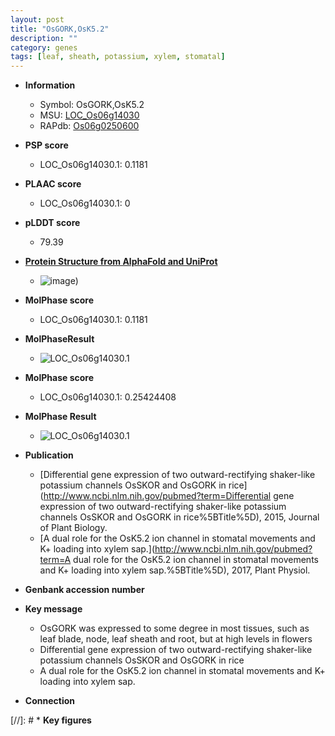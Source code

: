 ```yaml
---
layout: post
title: "OsGORK,OsK5.2"
description: ""
category: genes
tags: [leaf, sheath, potassium, xylem, stomatal]
---
```


* **Information**  
    + Symbol: OsGORK,OsK5.2  
    + MSU: [LOC_Os06g14030](http://rice.plantbiology.msu.edu/cgi-bin/ORF_infopage.cgi?orf=LOC_Os06g14030)  
    + RAPdb: [Os06g0250600](http://rapdb.dna.affrc.go.jp/viewer/gbrowse_details/irgsp1?name=Os06g0250600)  

* **PSP score**  
    + LOC_Os06g14030.1: 0.1181 

* **PLAAC score**  
    + LOC_Os06g14030.1: 0 

* **pLDDT score**
    + 79.39

* **[Protein Structure from AlphaFold and UniProt](https://www.uniprot.org/uniprotkb/Q653P0/entry#structure)**
    + ![image](https://ricepsp.github.io/images/Q6/AF-Q653P0-F1.png))

* **MolPhase score**
    + LOC_Os06g14030.1: 0.1181

* **MolPhaseResult**
    + ![LOC_Os06g14030.1](https://ricepsp.github.io/pictures/LOC_Os06g/LOC_Os06g14030.1.png)

* **MolPhase score**
    + LOC_Os06g14030.1: 0.25424408

* **MolPhase Result**
    + ![LOC_Os06g14030.1](https://304243504.github.io/Pictures/LOC_Os06g/LOC_Os06g14030.1.png)

* **Publication**  
    + [Differential gene expression of two outward-rectifying shaker-like potassium channels OsSKOR and OsGORK in rice](http://www.ncbi.nlm.nih.gov/pubmed?term=Differential gene expression of two outward-rectifying shaker-like potassium channels OsSKOR and OsGORK in rice%5BTitle%5D), 2015, Journal of Plant Biology.
    + [A dual role for the OsK5.2 ion channel in stomatal movements and K+ loading into xylem sap.](http://www.ncbi.nlm.nih.gov/pubmed?term=A dual role for the OsK5.2 ion channel in stomatal movements and K+ loading into xylem sap.%5BTitle%5D), 2017, Plant Physiol.

* **Genbank accession number**  

* **Key message**  
    + OsGORK was expressed to some degree in most tissues, such as leaf blade, node, leaf sheath and root, but at high levels in flowers
    + Differential gene expression of two outward-rectifying shaker-like potassium channels OsSKOR and OsGORK in rice
    + A dual role for the OsK5.2 ion channel in stomatal movements and K+ loading into xylem sap.

* **Connection**  

[//]: # * **Key figures**  


